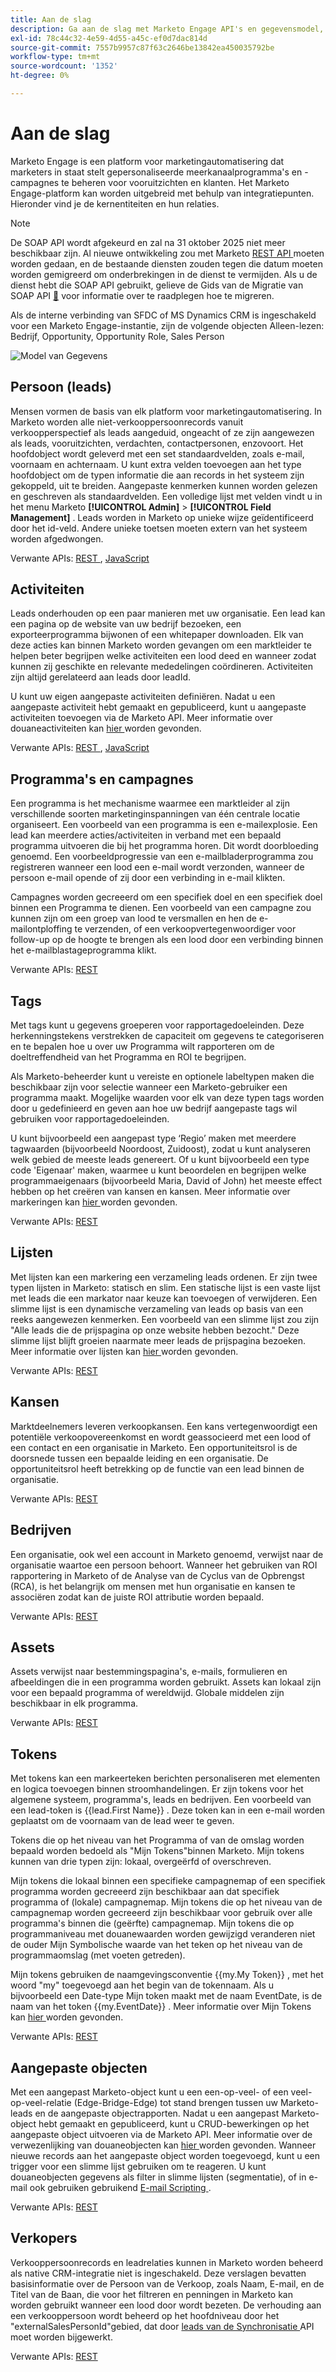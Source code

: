 ```yaml
---
title: Aan de slag
description: Ga aan de slag met Marketo Engage API's en gegevensmodel, inclusief leads, activiteiten, programma's, tags, lijsten, REST-instructies en SOAP-afgekeuringsberichten.
exl-id: 78c44c32-4e59-4d55-a45c-ef0d7dac814d
source-git-commit: 7557b9957c87f63c2646be13842ea450035792be
workflow-type: tm+mt
source-wordcount: '1352'
ht-degree: 0%

---
```


# Aan de slag

Marketo Engage is een platform voor marketingautomatisering dat marketers in staat stelt gepersonaliseerde meerkanaalprogramma&#39;s en -campagnes te beheren voor vooruitzichten en klanten. Het Marketo Engage-platform kan worden uitgebreid met behulp van integratiepunten. Hieronder vind je de kernentiteiten en hun relaties.

>[!NOTE]
>De SOAP API wordt afgekeurd en zal na 31 oktober 2025 niet meer beschikbaar zijn. Al nieuwe ontwikkeling zou met Marketo [ REST API ](./rest-api/rest-api.md) moeten worden gedaan, en de bestaande diensten zouden tegen die datum moeten worden gemigreerd om onderbrekingen in de dienst te vermijden. Als u de dienst hebt die SOAP API gebruikt, gelieve de Gids van de Migratie van SOAP API [&#128279;](./soap-api/migration.md) voor informatie over te raadplegen hoe te migreren.
>

Als de interne verbinding van SFDC of MS Dynamics CRM is ingeschakeld voor een Marketo Engage-instantie, zijn de volgende objecten Alleen-lezen: Bedrijf, Opportunity, Opportunity Role, Sales Person

![ Model van Gegevens ](assets/data_model.png)

## Persoon (leads)

Mensen vormen de basis van elk platform voor marketingautomatisering. In Marketo worden alle niet-verkooppersoonrecords vanuit verkoopperspectief als leads aangeduid, ongeacht of ze zijn aangewezen als leads, vooruitzichten, verdachten, contactpersonen, enzovoort. Het hoofdobject wordt geleverd met een set standaardvelden, zoals e-mail, voornaam en achternaam. U kunt extra velden toevoegen aan het type hoofdobject om de typen informatie die aan records in het systeem zijn gekoppeld, uit te breiden. Aangepaste kenmerken kunnen worden gelezen en geschreven als standaardvelden. Een volledige lijst met velden vindt u in het menu Marketo **[!UICONTROL Admin]** > **[!UICONTROL Field Management]** . Leads worden in Marketo op unieke wijze geïdentificeerd door het id-veld. Andere unieke toetsen moeten extern van het systeem worden afgedwongen.

Verwante APIs: [ REST ](https://developer.adobe.com/marketo-apis/api/mapi/#tag/Leads), [ JavaScript ](javascript-api/lead-tracking.md#lead-tracking-api)

## Activiteiten

Leads onderhouden op een paar manieren met uw organisatie. Een lead kan een pagina op de website van uw bedrijf bezoeken, een exporteerprogramma bijwonen of een whitepaper downloaden. Elk van deze acties kan binnen Marketo worden gevangen om een marktleider te helpen beter begrijpen welke activiteiten een lood deed en wanneer zodat kunnen zij geschikte en relevante mededelingen coördineren. Activiteiten zijn altijd gerelateerd aan leads door leadId.

U kunt uw eigen aangepaste activiteiten definiëren. Nadat u een aangepaste activiteit hebt gemaakt en gepubliceerd, kunt u aangepaste activiteiten toevoegen via de Marketo API. Meer informatie over douaneactiviteiten kan [ hier ](https://experienceleague.adobe.com/en/docs/marketo/using/product-docs/administration/marketo-custom-activities/understanding-custom-activities) worden gevonden.

Verwante APIs: [ REST ](https://developer.adobe.com/marketo-apis/api/mapi/#tag/Activities), [ JavaScript ](javascript-api/lead-tracking.md#munchkin-behavior)

## Programma&#39;s en campagnes

Een programma is het mechanisme waarmee een marktleider al zijn verschillende soorten marketinginspanningen van één centrale locatie organiseert. Een voorbeeld van een programma is een e-mailexplosie. Een lead kan meerdere acties/activiteiten in verband met een bepaald programma uitvoeren die bij het programma horen. Dit wordt doorbloeding genoemd. Een voorbeeldprogressie van een e-mailbladerprogramma zou registreren wanneer een lood een e-mail wordt verzonden, wanneer de persoon e-mail opende of zij door een verbinding in e-mail klikten.

Campagnes worden gecreeerd om een specifiek doel en een specifiek doel binnen een Programma te dienen. Een voorbeeld van een campagne zou kunnen zijn om een groep van lood te versmallen en hen de e-mailontploffing te verzenden, of een verkoopvertegenwoordiger voor follow-up op de hoogte te brengen als een lood door een verbinding binnen het e-mailblastageprogramma klikt.

Verwante APIs: [ REST ](https://developer.adobe.com/marketo-apis/api/mapi/#tag/Campaigns)

## Tags

Met tags kunt u gegevens groeperen voor rapportagedoeleinden. Deze herkenningstekens verstrekken de capaciteit om gegevens te categoriseren en te bepalen hoe u over uw Programma wilt rapporteren om de doeltreffendheid van het Programma en ROI te begrijpen.

Als Marketo-beheerder kunt u vereiste en optionele labeltypen maken die beschikbaar zijn voor selectie wanneer een Marketo-gebruiker een programma maakt. Mogelijke waarden voor elk van deze typen tags worden door u gedefinieerd en geven aan hoe uw bedrijf aangepaste tags wil gebruiken voor rapportagedoeleinden.

U kunt bijvoorbeeld een aangepast type ‘Regio’ maken met meerdere tagwaarden (bijvoorbeeld Noordoost, Zuidoost), zodat u kunt analyseren welk gebied de meeste leads genereert. Of u kunt bijvoorbeeld een type code &#39;Eigenaar&#39; maken, waarmee u kunt beoordelen en begrijpen welke programmaeigenaars (bijvoorbeeld Maria, David of John) het meeste effect hebben op het creëren van kansen en kansen. Meer informatie over markeringen kan [ hier ](https://experienceleague.adobe.com/en/docs/marketo/using/product-docs/core-marketo-concepts/programs/working-with-programs/understanding-tags) worden gevonden.

Verwante APIs: [ REST ](https://developer.adobe.com/marketo-apis/api/asset/)

## Lijsten

Met lijsten kan een markering een verzameling leads ordenen. Er zijn twee typen lijsten in Marketo: statisch en slim. Een statische lijst is een vaste lijst met leads die een markator naar keuze kan toevoegen of verwijderen. Een slimme lijst is een dynamische verzameling van leads op basis van een reeks aangewezen kenmerken. Een voorbeeld van een slimme lijst zou zijn &quot;Alle leads die de prijspagina op onze website hebben bezocht.&quot; Deze slimme lijst blijft groeien naarmate meer leads de prijspagina bezoeken. Meer informatie over lijsten kan [ hier ](https://experienceleague.adobe.com/en/docs/marketo/using/home) worden gevonden.

Verwante APIs: [ REST ](https://developer.adobe.com/marketo-apis/api/asset/#tag/Static-Lists)

## Kansen

Marktdeelnemers leveren verkoopkansen. Een kans vertegenwoordigt een potentiële verkoopovereenkomst en wordt geassocieerd met een lood of een contact en een organisatie in Marketo. Een opportuniteitsrol is de doorsnede tussen een bepaalde leiding en een organisatie. De opportuniteitsrol heeft betrekking op de functie van een lead binnen de organisatie.

Verwante APIs: [ REST ](https://developer.adobe.com/marketo-apis/api/mapi/#tag/Opportunities)

## Bedrijven

Een organisatie, ook wel een account in Marketo genoemd, verwijst naar de organisatie waartoe een persoon behoort. Wanneer het gebruiken van ROI rapportering in Marketo of de Analyse van de Cyclus van de Opbrengst (RCA), is het belangrijk om mensen met hun organisatie en kansen te associëren zodat kan de juiste ROI attributie worden bepaald.

Verwante APIs: [ REST ](https://developer.adobe.com/marketo-apis/api/mapi/#tag/Companies)

## Assets

Assets verwijst naar bestemmingspagina&#39;s, e-mails, formulieren en afbeeldingen die in een programma worden gebruikt. Assets kan lokaal zijn voor een bepaald programma of wereldwijd. Globale middelen zijn beschikbaar in elk programma.

Verwante APIs: [ REST ](https://developer.adobe.com/marketo-apis/api/asset/)

## Tokens

Met tokens kan een markeerteken berichten personaliseren met elementen en logica toevoegen binnen stroomhandelingen. Er zijn tokens voor het algemene systeem, programma&#39;s, leads en bedrijven. Een voorbeeld van een lead-token is {{lead.First Name}} . Deze token kan in een e-mail worden geplaatst om de voornaam van de lead weer te geven.

Tokens die op het niveau van het Programma of van de omslag worden bepaald worden bedoeld als &quot;Mijn Tokens&quot;binnen Marketo. Mijn tokens kunnen van drie typen zijn: lokaal, overgeërfd of overschreven.

Mijn tokens die lokaal binnen een specifieke campagnemap of een specifiek programma worden gecreeerd zijn beschikbaar aan dat specifiek programma of (lokale) campagnemap. Mijn tokens die op het niveau van de campagnemap worden gecreeerd zijn beschikbaar voor gebruik over alle programma&#39;s binnen die (geërfte) campagnemap. Mijn tokens die op programmaniveau met douanewaarden worden gewijzigd veranderen niet de ouder Mijn Symbolische waarde van het teken op het niveau van de programmaomslag (met voeten getreden).

Mijn tokens gebruiken de naamgevingsconventie {{my.My Token}} , met het woord &quot;my&quot; toegevoegd aan het begin van de tokennaam. Als u bijvoorbeeld een Date-type Mijn token maakt met de naam EventDate, is de naam van het token {{my.EventDate}} . Meer informatie over Mijn Tokens kan [ hier ](https://experienceleague.adobe.com/en/docs/marketo/using/product-docs/core-marketo-concepts/programs/tokens/understanding-my-tokens-in-a-program) worden gevonden.

Verwante APIs: [ REST ](https://developer.adobe.com/marketo-apis/api/asset/#tag/Tokens)

## Aangepaste objecten

Met een aangepast Marketo-object kunt u een een-op-veel- of een veel-op-veel-relatie (Edge-Bridge-Edge) tot stand brengen tussen uw Marketo-leads en de aangepaste objectrapporten. Nadat u een aangepast Marketo-object hebt gemaakt en gepubliceerd, kunt u CRUD-bewerkingen op het aangepaste object uitvoeren via de Marketo API. Meer informatie over de verwezenlijking van douaneobjecten kan [ hier ](https://experienceleague.adobe.com/en/docs/marketo/using/home) worden gevonden. Wanneer nieuwe records aan het aangepaste object worden toegevoegd, kunt u een trigger voor een slimme lijst gebruiken om te reageren. U kunt douaneobjecten gegevens als filter in slimme lijsten (segmentatie), of in e-mail ook gebruiken gebruikend [ E-mail Scripting ](email-scripting.md).

Verwante APIs: [ REST ](https://developer.adobe.com/marketo-apis/api/mapi/#tag/Custom-Objects)

## Verkopers

Verkooppersoonrecords en leadrelaties kunnen in Marketo worden beheerd als native CRM-integratie niet is ingeschakeld. Deze verslagen bevatten basisinformatie over de Persoon van de Verkoop, zoals Naam, E-mail, en de Titel van de Baan, die voor het filtreren en penningen in Marketo kan worden gebruikt wanneer een lood door wordt bezeten. De verhouding aan een verkooppersoon wordt beheerd op het hoofdniveau door het &quot;externalSalesPersonId&quot;gebied, dat door [ leads van de Synchronisatie ](https://developer.adobe.com/marketo-apis/api/mapi/#tag/Leads/operation/syncLeadUsingPOST) API moet worden bijgewerkt.

Verwante APIs: [ REST ](https://developer.adobe.com/marketo-apis/api/mapi/#tag/Sales-Persons)
